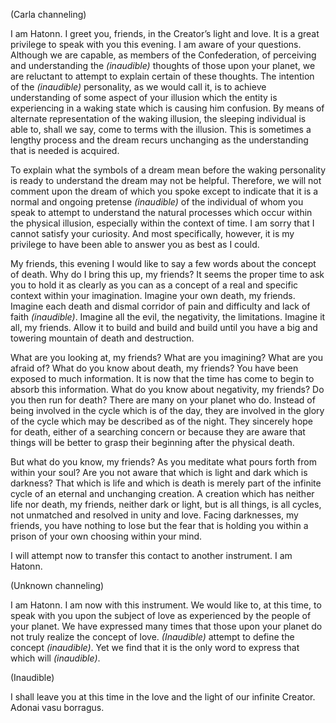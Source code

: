 <p class="channel-type">(Carla channeling)</p>
<p>I am Hatonn. I greet you, friends, in the Creator’s light and love. It is a great privilege to speak with you this evening. I am aware of your questions. Although we are capable, as members of the Confederation, of perceiving and understanding the <em>(inaudible)</em> thoughts of those upon your planet, we are reluctant to attempt to explain certain of these thoughts. The intention of the <em>(inaudible)</em> personality, as we would call it, is to achieve understanding of some aspect of your illusion which the entity is experiencing in a waking state which is causing him confusion. By means of alternate representation of the waking illusion, the sleeping individual is able to, shall we say, come to terms with the illusion. This is sometimes a lengthy process and the dream recurs unchanging as the understanding that is needed is acquired.</p>
<p>To explain what the symbols of a dream mean before the waking personality is ready to understand the dream may not be helpful. Therefore, we will not comment upon the dream of which you spoke except to indicate that it is a normal and ongoing pretense <em>(inaudible)</em> of the individual of whom you speak to attempt to understand the natural processes which occur within the physical illusion, especially within the context of time. I am sorry that I cannot satisfy your curiosity. And most specifically, however, it is my privilege to have been able to answer you as best as I could.</p>
<p>My friends, this evening I would like to say a few words about the concept of death. Why do I bring this up, my friends? It seems the proper time to ask you to hold it as clearly as you can as a concept of a real and specific context within your imagination. Imagine your own death, my friends. Imagine each death and dismal corridor of pain and difficulty and lack of faith <em>(inaudible)</em>. Imagine all the evil, the negativity, the limitations. Imagine it all, my friends. Allow it to build and build and build until you have a big and towering mountain of death and destruction.</p>
<p>What are you looking at, my friends? What are you imagining? What are you afraid of? What do you know about death, my friends? You have been exposed to much information. It is now that the time has come to begin to absorb this information. What do you know about negativity, my friends? Do you then run for death? There are many on your planet who do. Instead of being involved in the cycle which is of the day, they are involved in the glory of the cycle which may be described as of the night. They sincerely hope for death, either of a searching concern or because they are aware that things will be better to grasp their beginning after the physical death.</p>
<p>But what do you know, my friends? As you meditate what pours forth from within your soul? Are you not aware that which is light and dark which is darkness? That which is life and which is death is merely part of the infinite cycle of an eternal and unchanging creation. A creation which has neither life nor death, my friends, neither dark or light, but is all things, is all cycles, not unmatched and resolved in unity and love. Facing darknesses, my friends, you have nothing to lose but the fear that is holding you within a prison of your own choosing within your mind.</p>
<p>I will attempt now to transfer this contact to another instrument. I am Hatonn.</p>
<p class="channel-type">(Unknown channeling)</p>
<p>I am Hatonn. I am now with this instrument. We would like to, at this time, to speak with you upon the subject of love as experienced by the people of your planet. We have expressed many times that those upon your planet do not truly realize the concept of love. <em>(Inaudible)</em> attempt to define the concept <em>(inaudible)</em>. Yet we find that it is the only word to express that which will <em>(inaudible)</em>.</p>
<p class="comment">(Inaudible)</p>
<p>I shall leave you at this time in the love and the light of our infinite Creator. Adonai vasu borragus.</p>